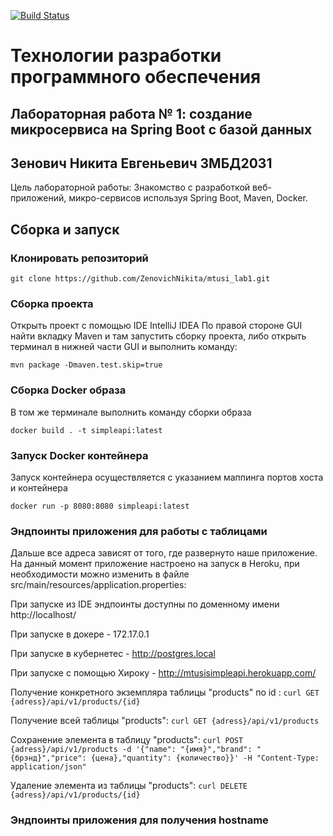 [![Build Status](https://travis-ci.org/ZenovichNikita/mtusi_lab1.svg?branch=master)](https://travis-ci.org/lsemenov/mylab)
# Технологии разработки программного обеспечения
## Лабораторная работа № 1: создание микросервиса на Spring Boot с базой данных
## Зенович Никита Евгеньевич ЗМБД2031
Цель лабораторной работы: Знакомство с разработкой веб-приложений, микро-сервисов используя Spring Boot, Maven, Docker.
## Сборка и запуск

### Клонировать репозиторий

`git clone https://github.com/ZenovichNikita/mtusi_lab1.git`

### Сборка проекта

Открыть проект с помощью IDE IntelliJ IDEA
По правой стороне GUI найти вкладку Maven и там запустить сборку проекта, либо открыть терминал в нижней части GUI и выполнить команду:

`mvn package -Dmaven.test.skip=true`
### Сборка Docker образа
В том же терминале выполнить команду сборки образа

`docker build . -t simpleapi:latest`
### Запуск Docker контейнера
Запуск контейнера осуществляется с указанием маппинга портов хоста и контейнера

`docker run -p 8080:8080 simpleapi:latest`

### Эндпоинты приложения для работы с таблицами
Дальше все адреса зависят от того, где развернуто наше приложение. На данный момент приложение настроено на запуск в Heroku, при необходимости можно изменить 
в файле src/main/resources/application.properties:

При запуске из IDE эндпоинты доступны по доменному имени http://localhost/

При запуске в докере - 172.17.0.1

При запуске в кубернетес - http://postgres.local

При запуске с помощью Хироку - http://mtusisimpleapi.herokuapp.com/



Получение конкретного экземпляра таблицы "products" по id : `curl GET {adress}/api/v1/products/{id}`

Получение всей таблицы "products":                          `curl GET {adress}/api/v1/products`

Сохранение элемента в таблицу "products":                   `curl POST {adress}/api/v1/products -d '{"name": "{имя}","brand": "{брэнд}","price": {цена},"quantity": {количество}}' -H "Content-Type: application/json"`

Удаление элемента из таблицы "products":                    `curl DELETE {adress}/api/v1/products/{id}`

### Эндпоинты приложения для получения hostname
